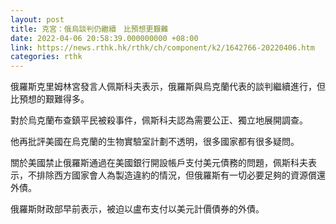 ```yaml
---
layout: post
title: 克宮：俄烏談判仍繼續　比預想更艱難
date: 2022-04-06 20:58:39.000000000 +08:00
link: https://news.rthk.hk/rthk/ch/component/k2/1642766-20220406.htm
categories: rthk
---
```


俄羅斯克里姆林宮發言人佩斯科夫表示，俄羅斯與烏克蘭代表的談判繼續進行，但比預想的艱難得多。

對於烏克蘭布查鎮平民被殺事件，佩斯科夫認為需要公正、獨立地展開調查。

他再批評美國在烏克蘭的生物實驗室計劃不透明，很多國家都有很多疑問。

關於美國禁止俄羅斯通過在美國銀行開設帳戶支付美元債務的問題，佩斯科夫表示，不排除西方國家會人為製造違約的情況，但俄羅斯有一切必要足夠的資源償還外債。

俄羅斯財政部早前表示，被迫以盧布支付以美元計價債券的外債。
